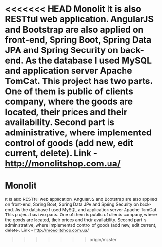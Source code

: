 <<<<<<< HEAD
Monolit
It is also RESTful web application. AngularJS and Bootstrap are also applied on front-end, Spring Boot, Spring Data JPA and Spring Security on back-end. As the database I used MySQL and application server Apache TomCat. This project has two parts. One of them is public of clients company, where the goods are located, their prices and their availability. Second part is administrative, where implemented control of goods (add new, edit current, delete). Link - http://monolitshop.com.ua/
=======
# Monolit
It is also RESTful web application. AngularJS and Bootstrap are also applied on front-end, Spring Boot, Spring Data JPA and Spring Security on back-end. As the database I used MySQL and application server Apache TomCat. This project has two parts. One of them is public of clients company, where the goods are located, their prices and their availability. Second part is administrative, where implemented control of goods (add new, edit current, delete).
Link - http://monolitshop.com.ua/
>>>>>>> origin/master
